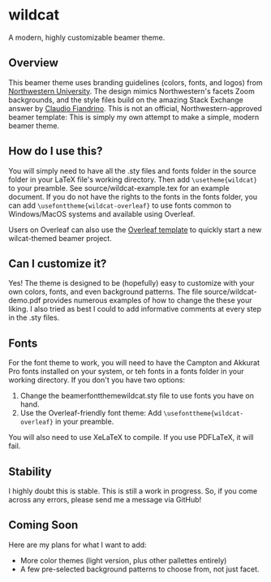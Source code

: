 # wildcat
A modern, highly customizable beamer theme.

## Overview
This beamer theme uses branding guidelines (colors, fonts, and logos) from [Northwestern University](https://www.northwestern.edu/brand/visual-identity/). The design mimics Northwestern's facets Zoom backgrounds, and the style files build on the amazing Stack Exchange answer by [Claudio Fiandrino](https://tex.stackexchange.com/questions/146529/design-a-custom-beamer-theme-from-scratch). This is not an official, Northwestern-approved beamer template: This is simply my own attempt to make a simple, modern beamer theme. 

## How do I use this?
You will simply need to have all the .sty files and fonts folder in the source folder in your LaTeX file's working directory. Then add `\usetheme{wildcat}` to your preamble. See source/wildcat-example.tex for an example document. If you do not have the rights to the fonts in the fonts folder, you can add `\usefonttheme{wildcat-overleaf}` to use fonts common to Windows/MacOS systems and available using Overleaf.

Users on Overleaf can also use the [Overleaf template](https://www.overleaf.com/latex/templates/wildcat/knynymwgrxxj) to quickly start a new wilcat-themed beamer project.

## Can I customize it?
Yes! The theme is designed to be (hopefully) easy to customize with your own colors, fonts, and even background patterns. The file source/wildcat-demo.pdf provides numerous examples of how to change the these your liking. I also tried as best I could to add informative comments at every step in the .sty files.   

## Fonts
For the font theme to work, you will need to have the Campton and Akkurat Pro fonts installed on your system, or teh fonts in a fonts folder in your working directory. If you don't you have two options:
1. Change the beamerfontthemewildcat.sty file to use fonts you have on hand.
2. Use the Overleaf-friendly font theme: Add `\usefonttheme{wildcat-overleaf}` in your preamble.

You will also need to use XeLaTeX to compile. If you use PDFLaTeX, it will fail.

## Stability
I highly doubt this is stable. This is still a work in progress. So, if you come across any errors, please send me a message via GitHub!

## Coming Soon
Here are my plans for what I want to add:
- More color themes (light version, plus other pallettes entirely)
- A few pre-selected background patterns to choose from, not just facet.
